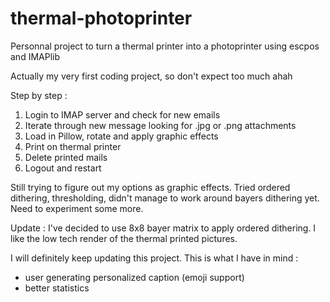 # thermal-photoprinter
Personnal project to turn a thermal printer into a photoprinter using escpos and IMAPlib

Actually my very first coding project, so don't expect too much ahah

Step by step :
1. Login to IMAP server and check for new emails
2. Iterate through new message looking for .jpg or .png attachments
3. Load in Pillow, rotate and apply graphic effects
4. Print on thermal printer
5. Delete printed mails
6. Logout and restart

Still trying to figure out my options as graphic effects. Tried ordered dithering, thresholding, didn't manage to work around bayers dithering yet. Need to experiment some more.

Update : I've decided to use 8x8 bayer matrix to apply ordered dithering. I like the low tech render of the thermal printed pictures.

I will definitely keep updating this project. This is what I have in mind :
+ user generating personalized caption (emoji support)
+ better statistics
